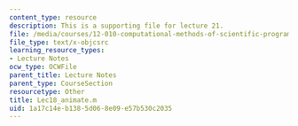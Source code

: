 ```yaml
---
content_type: resource
description: This is a supporting file for lecture 21.
file: /media/courses/12-010-computational-methods-of-scientific-programming-fall-2011/1a17c14eb1385d068e09e57b530c2035_Lec18_animate.m
file_type: text/x-objcsrc
learning_resource_types:
- Lecture Notes
ocw_type: OCWFile
parent_title: Lecture Notes
parent_type: CourseSection
resourcetype: Other
title: Lec18_animate.m
uid: 1a17c14e-b138-5d06-8e09-e57b530c2035
---
```

